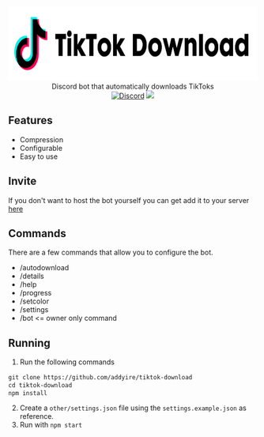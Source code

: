 <div align="center">
    <img src="./other/readme/logo.png" height=150><br>
Discord bot that automatically downloads TikToks<br>
    <a href="https://discord.gg/D7SsERdD4M"><img alt="Discord" src="https://img.shields.io/discord/792286443660771359?logo=discord"></a>
    <a href="https://discord.com/oauth2/authorize?client_id=819836629250080779&scope=bot&permissions=11264"><img src="https://img.shields.io/badge/servers-99%2B-green"></a>



</div>

## Features

- Compression
- Configurable
- Easy to use

## Invite

If you don't want to host the bot yourself you can get add it to your server [here](https://discord.com/oauth2/authorize?client_id=819836629250080779&scope=bot&permissions=11264)

## Commands

There are a few commands that allow you to configure the bot. 

- /autodownload 
- /details
- /help
- /progress
- /setcolor
- /settings
- /bot <= owner only command
## Running

1. Run the following commands
```
git clone https://github.com/addyire/tiktok-download
cd tiktok-download
npm install
```
2. Create a `other/settings.json` file using the `settings.example.json` as reference.
3. Run with `npm start`